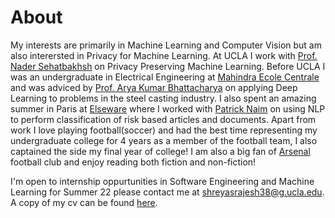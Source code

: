 # About

My interests are primarily in Machine Learning and Computer Vision but am also interersted in Privacy for Machine Learning. At UCLA I work with [Prof. Nader Sehatbakhsh](https://ssysarch.ee.ucla.edu/nader/) on Privacy Preserving Machine Learning. Before UCLA I was an undergraduate in Electrical Engineering at [Mahindra Ecole Centrale](https://www.mahindrauniversity.edu.in) and was adviced by [Prof. Arya Kumar Bhattacharya](https://www.mahindraecolecentrale.edu.in/faculty/arya-kumar-bhattacharya) on applying Deep Learning to problems in the steel casting industry. I also spent an amazing summer in Paris at [Elseware](https://www.elseware.fr)  where I worked with [Patrick Naim](https://www.linkedin.com/in/patricknaim/?originalSubdomain=fr) on using NLP to perform classification of risk based articles and documents. Apart from work I love playing football(soccer) and had the best time representing my undergraduate college for 4 years as a member of the football team, I also captained the side my final year of college! I am also a big fan of [Arsenal](https://www.arsenal.com) football club and enjoy reading both fiction and non-fiction!

I'm open to internship oppurtunities in Software Engineering and Machine Learning for Summer 22 please contact me at shreyasrajesh38@g.ucla.edu. A copy of my cv can be found [here](docs/shreyas_resume_CV.pdf).  

